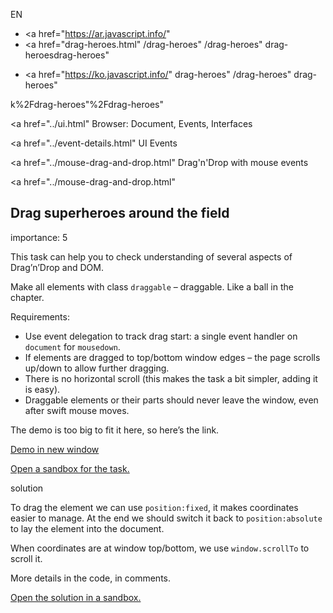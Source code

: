 EN

-   <a href="https://ar.javascript.info/"
-   <a href="drag-heroes.html"
    /drag-heroes"
    /drag-heroes"
    drag-heroesdrag-heroes"

<!-- -->

-   <a href="https://ko.javascript.info/"
    drag-heroes"
    /drag-heroes"
    drag-heroes"

k%2Fdrag-heroes"%2Fdrag-heroes" </a>

<a href="../ui.html" Browser: Document, Events, Interfaces</span></a>

<a href="../event-details.html" UI Events</span></a>

<a href="../mouse-drag-and-drop.html" Drag'n'Drop with mouse events</span></a>

<a href="../mouse-drag-and-drop.html"

## Drag superheroes around the field

<span class="task__importance" title="How important is the task, from 1 to 5">importance: 5</span>

This task can help you to check understanding of several aspects of Drag’n’Drop and DOM.

Make all elements with class `draggable` – draggable. Like a ball in the chapter.

Requirements:

-   Use event delegation to track drag start: a single event handler on `document` for `mousedown`.
-   If elements are dragged to top/bottom window edges – the page scrolls up/down to allow further dragging.
-   There is no horizontal scroll (this makes the task a bit simpler, adding it is easy).
-   Draggable elements or their parts should never leave the window, even after swift mouse moves.

The demo is too big to fit it here, so here’s the link.

[Demo in new window](https://en.js.cx/task/drag-heroes/solution/)

[Open a sandbox for the task.](https://plnkr.co/edit/lAng5DJhG41lE78n?p=preview)

solution

To drag the element we can use `position:fixed`, it makes coordinates easier to manage. At the end we should switch it back to `position:absolute` to lay the element into the document.

When coordinates are at window top/bottom, we use `window.scrollTo` to scroll it.

More details in the code, in comments.

[Open the solution in a sandbox.](https://plnkr.co/edit/KxqImMT4P0ySjN97?p=preview)
